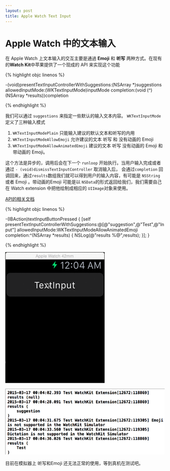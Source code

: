 ```yaml
---
layout: post
title: Apple Watch Text Input 
---
```


# Apple Watch 中的文本输入
在 Apple Watch 上文本输入的交互主要是通過 **Emoji** 和 **听写** 两种方式。在现有的**Watch Kit**中苹果提供了一个现成的 API 来实现这个功能

{% highlight objc linenos %}

-(void)presentTextInputControllerWithSuggestions:(NSArray *)suggestions 
								 allowedInputMode:(WKTextInputMode)inputMode 
								  	   completion:(void (^)(NSArray *results))completion

{% endhighlight %}


我们可以通过 `suggestions` 来指定一些默认的输入文本内容。
`WKTextInputMode ` 定义了三种输入模式

1. `WKTextInputModePlain`  只能输入建议的默认文本和听写的内用 
2. `WKTextInputModeAllowEmoji` 允许建议的文本 听写 和 没有动画的 Emoji
3. `WKTextInputModeAllowAnimatedEmoji` 建议的文本 听写 没有动画的 Emoji 和 带动画的 Emoji。

这个方法是异步的，调用后会在下一个 `runloop` 开始执行。当用户输入完成或者通过 `- (void)dismissTextInputController` 取消输入后，   会通过`completion` 回调回来，通过`results`数组我们就可以得到用户的输入内容，有可能是 `NSString` 或者 Emoji 。带动画的Emoji 可能是以 `NSData`的形式返回给我们，我们需要自己在 Watch extension 中把他绘制成相应的 `UIImage`对象来使用。

[API的相关文档](https://developer.apple.com/library/prerelease/ios/documentation/WatchKit/Reference/WKInterfaceController_class/index.html#//apple_ref/doc/uid/TP40014957-CH1-SW28)

{% highlight objc linenos %} 

-(IBAction)textInputButtonPressed {
[self presentTextInputControllerWithSuggestions:@[@"suggestion",@"Test",@"Input"]
   								allowedInputMode:WKTextInputModeAllowAnimatedEmoji
									  completion:^(NSArray *results) {
											 NSLog(@"results %@",results);
									  }];
}

{% endhighlight %}

![Image](../image/2015/03/15/1.gif)

![Image](../image/2015/03/15/2.png)

目前在模拟器上 听写和Emoji 还无法正常的使用，等到真机在测试吧。
